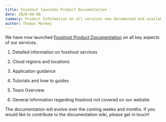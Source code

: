 ```yaml
---
title: Fosshost launches Product Documentation
date: 2020-09-08
summary: Product Information on all services now documented and available to projects
author: Thomas Markey
---
```


We have now launched [Fosshost Product Documentation](https://docs.fosshost.org) on all key aspects of our services. 

1. Detailed information on fosshost services

2. Cloud regions and locations 

3. Application guidance 

4. Tutorials and how to guides 

5. Team Overview 

6. General information regarding fosshost not covered on our website 


The documentation will evolve over the coming weeks and months. If you would like to contribute to the documentation wiki, please get in touch!
